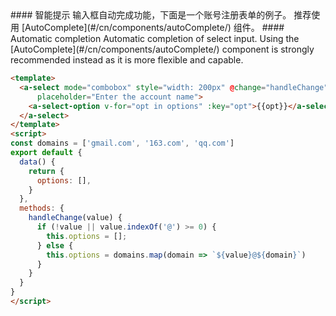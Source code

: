 
<cn>
#### 智能提示
输入框自动完成功能，下面是一个账号注册表单的例子。
推荐使用 [AutoComplete](#/cn/components/autoComplete/) 组件。
</cn>

<us>
#### Automatic completion
Automatic completion of select input.
Using the [AutoComplete](#/cn/components/autoComplete/) component is strongly recommended instead as it is more flexible and capable.
</us>

```html
<template>
  <a-select mode="combobox" style="width: 200px" @change="handleChange" :filterOption="false"
      placeholder="Enter the account name">
    <a-select-option v-for="opt in options" :key="opt">{{opt}}</a-select-option>
  </a-select>
</template>
<script>
const domains = ['gmail.com', '163.com', 'qq.com']
export default {
  data() {
    return {
      options: [],
    }
  },
  methods: {
    handleChange(value) {
      if (!value || value.indexOf('@') >= 0) {
        this.options = [];
      } else {
        this.options = domains.map(domain => `${value}@${domain}`)
      }
    }
  }
}
</script>
```


